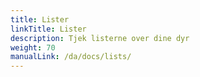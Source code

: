 ```yaml
---
title: Lister
linkTitle: Lister
description: Tjek listerne over dine dyr
weight: 70
manualLink: /da/docs/lists/
---
```

<script>
  window.location.href = "/da/docs/lists/";
</script>
